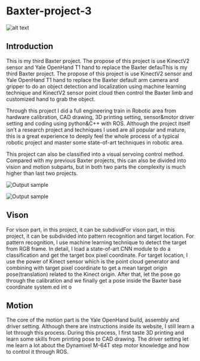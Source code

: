 # Baxter-project-3

![alt text](https://github.com/zhouyuan7/Baxter-project-3/blob/master/source/baxter_cover.jpg)

## Introduction
This is my third Baxter project. The propose of this project is use KinectV2 sensor and Yale OpenHand T1 hand to replace the Baxter defauThis is my third Baxter project. The propose of this project is use KinectV2 sensor and Yale OpenHand T1 hand to replace the Baxter default arm camera and gripper to do an object detection and localization using machine learning technique and KinectV2 sensor point cloud then control the Baxter limb and customized hand to grab the object.

Through this project I did a full engineering train in Robotic area from hardware calibration, CAD drawing, 3D printing setting, sensor&motor driver setting and coding using python&C++ with ROS. Although the project itself isn’t a research project and techniques I used are all popular and mature, this is a great experience to deeply feel the whole process of a typical robotic project and master some state-of-art techniques in robotic area.

This project can also be classified into a visual servoing control method. Compared with my previous Baxter projects, this can also be divided into vision and motion subparts, but in both two parts the complexity is much higher than last two projects.

![Output sample](https://github.com/zhouyuan7/Baxter-project-3/blob/master/source/baxter_31.gif)

![Output sample](https://github.com/zhouyuan7/Baxter-project-3/blob/master/source/baxter_30.gif)


## Vison
For vison part, in this project, it can be subdividFor vison part, in this project, it can be subdivided into pattern recognition and target location. For pattern recognition, I use machine learning technique to detect the target from RGB frame. In detail, I load a state-of-art CNN module to do a classification and get the target box pixel coordinate. For target location, I use the power of Kinect sensor which is the point cloud generator and combining with target pixel coordinate to get a mean target origin pose(translation) related to the Kinect origin. After that, let the pose go through the calibration and we finally get a pose inside the Baxter base coordinate system.ed int o

## Motion
The core of the motion part is the Yale OpenHand build, assembly and driver setting. Although there are instructions inside its website, I still learn a lot through this process. During this process, I first taste 3D printing and learn some skills from printing pose to CAD drawing. 
The driver setting let me learn a lot about the Dynamixel M-64T step motor knowledge and how to control it through ROS.
